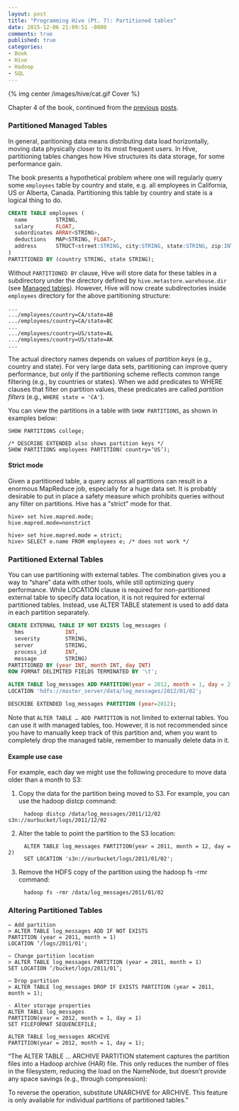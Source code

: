 ```yaml
---
layout: post
title: "Programming Hive (Pt. 7): Partitioned tables"
date: 2015-12-06 21:09:51 -0800
comments: true
published: true
categories:
- Book
- Hive
- Hadoop
- SQL
---
```


{% img center /images/hive/cat.gif Cover %}

Chapter 4 of the book, continued from the [previous](/blog/2015/12/02/programming-hive-hiveql-ddl/) [posts](/blog/2015/12/05/programming-hive-ddl-table/).

### Partitioned Managed Tables

In general, paritioning data means distributing data load horizontally, moving data physically closer to its most frequent users. In Hive, partitioning tables changes how Hive structures its data storage, for some performance gain.

The book presents a hypothetical problem where one will regularly query some `employees` table by country and state, e.g. all employees in California, US or Alberta, Canada. Partitioning this table by country and state is a logical thing to do.

``` sql
CREATE TABLE employees (
  name         STRING,
  salary       FLOAT,
  subordinates ARRAY<STRING>,
  deductions   MAP<STRING, FLOAT>,
  address      STRUCT<street:STRING, city:STRING, state:STRING, zip:INT>
)
PARTITIONED BY (country STRING, state STRING);
```

Without `PARTITIONED BY` clause, Hive will store data for these tables in a subdirectory under the directory defined by `hive.metastore.warehouse.dir` (see [Managed tables](/blog/2015/12/05/programming-hive-ddl-table/)). However, Hive will now create subdirectories inside `employees` directory for the above partitioning structure:

```
...
.../employees/country=CA/state=AB
.../employees/country=CA/state=BC
...
.../employees/country=US/state=AL
.../employees/country=US/state=AK
...
```

The actual directory names depends on values of *partition keys* (e.g., country and state). For very large data sets, partitioning can improve query performance, but only if the partitioning scheme reflects common range filtering (e.g., by countries or states). When we add predicates to WHERE clauses that filter on partition values, these predicates are called *partition filters* (e.g., `WHERE state = 'CA'`).

You can view the partitions in a table with `SHOW PARTITIONS`, as shown in examples below:

```
SHOW PARTITIONS college;

/* DESCRIBE EXTENDED also shows partition keys */
SHOW PARTITIONS employees PARTITION( country=‘US’);
```

#### Strict mode

Given a partitioned table, a query across all partitions can result in a enormous MapReduce job, especially for a huge data set. It is probably desirable to put in place a safety measure which prohibits queries without any filter on partitions. Hive has a "strict" mode for that.

```
hive> set hive.mapred.mode;
hive.mapred.mode=nonstrict

hive> set hive.mapred.mode = strict;
hive> SELECT e.name FROM employees e; /* does not work */
```

### Partitioned External Tables

You can use partitioning with external tables. The combination gives you a way to “share” data with other tools, while still optimizing query performance. While LOCATION clause is required for non-partitioned external table to specify data location, it is not required for external partitioned tables. Instead, use ALTER TABLE statement is used to add data in each partition separately.

``` sql
CREATE EXTERNAL TABLE IF NOT EXISTS log_messages (
  hms             INT,
  severity        STRING,
  server          STRING,
  process_id      INT,
  message         STRING)
PARTITIONED BY (year INT, month INT, day INT)
ROW FORMAT DELIMITED FIELDS TERMINATED BY '\t';

ALTER TABLE log_messages ADD PARTITION(year = 2012, month = 1, day = 2)
LOCATION 'hdfs://master_server/data/log_messages/2012/01/02';

DESCRIBE EXTENDED log_messages PARTITION (year=2012);
```

Note that `ALTER TABLE … ADD PARTITION` is not limited to external tables. You can use it with managed tables, too. However, it is not recommended since you have to manually keep track of this partition and, when you want to completely drop the managed table, remember to manually delete data in it.

#### Example use case
 
For example, each day we might use the following procedure to move data older than a month to S3:

1) Copy the data for the partition being moved to S3. For example, you can use the hadoop distcp command:
```
     hadoop distcp /data/log_messages/2011/12/02 s3n://ourbucket/logs/2011/12/02
```
2) Alter the table to point the partition to the S3 location:
```
     ALTER TABLE log_messages PARTITION(year = 2011, month = 12, day = 2)
     SET LOCATION 's3n://ourbucket/logs/2011/01/02';
```
3) Remove the HDFS copy of the partition using the hadoop fs -rmr command:
```
     hadoop fs -rmr /data/log_messages/2011/01/02
```

### Altering Partitioned Tables

```
— Add partition
> ALTER TABLE log_messages ADD IF NOT EXISTS
PARTITION (year = 2011, month = 1)
LOCATION ‘/logs/2011/01';

— Change partition location
> ALTER TABLE log_messages PARTITION (year = 2011, month = 1)
SET LOCATION ‘/bucket/logs/2011/01’;

— Drop partition
> ALTER TABLE log_messages DROP IF EXISTS PARTITION (year = 2011, month = 1);

- Alter storage properties
ALTER TABLE log_messages
PARTITION(year = 2012, month = 1, day = 1)
SET FILEFORMAT SEQUENCEFILE;

ALTER TABLE log_messages ARCHIVE
PARTITION(year = 2012, month = 1, day = 1);
```

“The ALTER TABLE … ARCHIVE PARTITION statement captures the partition files into a Hadoop archive (HAR) file. This only reduces the number of files in the filesystem, reducing the load on the NameNode, but doesn’t provide any space savings (e.g., through compression):

To reverse the operation, substitute UNARCHIVE for ARCHIVE. This feature is only available for individual partitions of partitioned tables.”